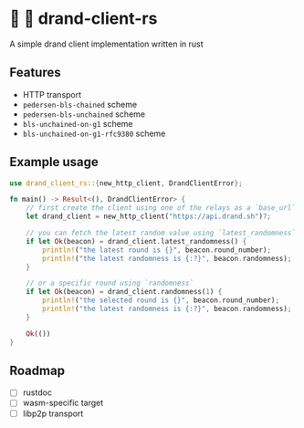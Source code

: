 # 🎲 🦀 drand-client-rs

A simple drand client implementation written in rust

## Features
- HTTP transport
- `pedersen-bls-chained` scheme
- `pedersen-bls-unchained` scheme
- `bls-unchained-on-g1` scheme
- `bls-unchained-on-g1-rfc9380` scheme

## Example usage

```rust
use drand_client_rs::{new_http_client, DrandClientError};

fn main() -> Result<(), DrandClientError> {
    // first create the client using one of the relays as a `base_url`
    let drand_client = new_http_client("https://api.drand.sh")?;

    // you can fetch the latest random value using `latest_randomness`
    if let Ok(beacon) = drand_client.latest_randomness() {
        println!("the latest round is {}", beacon.round_number);
        println!("the latest randomness is {:?}", beacon.randomness);
    }

    // or a specific round using `randomness`
    if let Ok(beacon) = drand_client.randomness(1) {
        println!("the selected round is {}", beacon.round_number);
        println!("the latest randomness is {:?}", beacon.randomness);
    }

    Ok(())
}

```


## Roadmap
- [ ] rustdoc
- [ ] wasm-specific target
- [ ] libp2p transport
